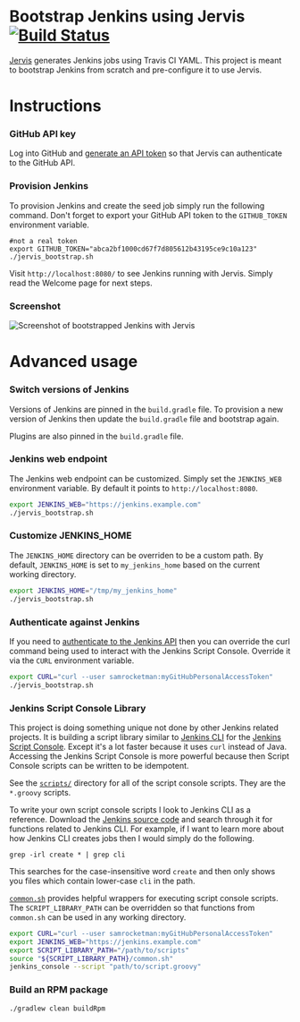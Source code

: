 # Bootstrap Jenkins using Jervis [![Build Status][travis-status]][travis]

[Jervis][jervis] generates Jenkins jobs using Travis CI YAML.  This project is
meant to bootstrap Jenkins from scratch and pre-configure it to use Jervis.

# Instructions

### GitHub API key

Log into GitHub and [generate an API token][gh-token] so that Jervis can
authenticate to the GitHub API.

### Provision Jenkins

To provision Jenkins and create the seed job simply run the following command.
Don't forget to export your GitHub API token to the `GITHUB_TOKEN` environment
variable.

    #not a real token
    export GITHUB_TOKEN="abca2bf1000cd67f7d805612b43195ce9c10a123"
    ./jervis_bootstrap.sh

Visit `http://localhost:8080/` to see Jenkins running with Jervis.  Simply read
the Welcome page for next steps.

### Screenshot

![Screenshot of bootstrapped Jenkins with Jervis][jenkins-jervis-screenshot]

# Advanced usage

### Switch versions of Jenkins

Versions of Jenkins are pinned in the `build.gradle` file.  To provision a new
version of Jenkins then update the `build.gradle` file and bootstrap again.

Plugins are also pinned in the `build.gradle` file.

### Jenkins web endpoint

The Jenkins web endpoint can be customized.  Simply set the `JENKINS_WEB`
environment variable.  By default it points to `http://localhost:8080`.

```bash
export JENKINS_WEB="https://jenkins.example.com"
./jervis_bootstrap.sh
```

### Customize JENKINS\_HOME

The `JENKINS_HOME` directory can be overriden to be a custom path.  By default,
`JENKINS_HOME` is set to `my_jenkins_home` based on the current working
directory.

```bash
export JENKINS_HOME="/tmp/my_jenkins_home"
./jervis_bootstrap.sh
```

### Authenticate against Jenkins

If you need to [authenticate to the Jenkins API][jenkins-auth] then you can
override the curl command being used to interact with the Jenkins Script
Console.  Override it via the `CURL` environment variable.

```bash
export CURL="curl --user samrocketman:myGitHubPersonalAccessToken"
./jervis_bootstrap.sh
```

### Jenkins Script Console Library

This project is doing something unique not done by other Jenkins related
projects.  It is building a script library similar to [Jenkins CLI][jenkins-cli]
for the [Jenkins Script Console][jenkins-console].  Except it's a lot faster
because it uses `curl` instead of Java.  Accessing the Jenkins Script Console is
more powerful because then Script Console scripts can be written to be
idempotent.

See the [`scripts/`](scripts) directory for all of the script console scripts.
They are the `*.groovy` scripts.

To write your own script console scripts I look to Jenkins CLI as a reference.
Download the [Jenkins source code][jenkins-source] and search through it for
functions related to Jenkins CLI.  For example, if I want to learn more about
how Jenkins CLI creates jobs then I would simply do the following.

    grep -irl create * | grep cli

This searches for the case-insensitive word `create` and then only shows you
files which contain lower-case `cli` in the path.

[`common.sh`](scripts/common.sh) provides helpful wrappers for executing script
console scripts.  The `SCRIPT_LIBRARY_PATH` can be overridden so that functions
from `common.sh` can be used in any working directory.

```bash
export CURL="curl --user samrocketman:myGitHubPersonalAccessToken"
export JENKINS_WEB="https://jenkins.example.com"
export SCRIPT_LIBRARY_PATH="/path/to/scripts"
source "${SCRIPT_LIBRARY_PATH}/common.sh"
jenkins_console --script "path/to/script.groovy"
```

### Build an RPM package

    ./gradlew clean buildRpm

[gh-token]: https://help.github.com/articles/creating-an-access-token-for-command-line-use/
[jenkins-auth]: https://wiki.jenkins-ci.org/display/JENKINS/Github+OAuth+Plugin#GithubOAuthPlugin-CallingJenkinsAPIusingGitHubPersonalAccessTokens
[jenkins-cli]: https://wiki.jenkins-ci.org/display/JENKINS/Jenkins+CLI
[jenkins-console]: https://wiki.jenkins-ci.org/display/JENKINS/Jenkins+Script+Console
[jenkins-jervis-screenshot]: https://cloud.githubusercontent.com/assets/875669/7763908/13ffa702-0016-11e5-9e6c-067f59371a6d.png
[jenkins-source]: https://github.com/jenkinsci/jenkins
[jervis]: https://github.com/samrocketman/jervis
[travis-status]: https://travis-ci.org/samrocketman/jenkins-bootstrap-jervis.svg
[travis]: https://travis-ci.org/samrocketman/jenkins-bootstrap-jervis
